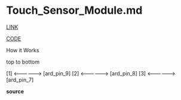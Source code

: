 

# Touch_Sensor_Module.md

[LINK](https://adiy.in/shop/ttp223-touch-sensor-module-red/)


[CODE]()





How it Works





top to bottom

[1]  <------>  [ard_pin_9]
[2]  <------>  [ard_pin_8]
[3]  <------>  [ard_pin_7]





**source**

```

```
